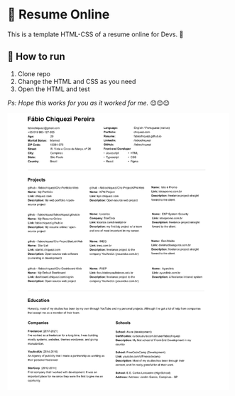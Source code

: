 # 📄 Resume Online

This is a template HTML-CSS of a resume online for Devs. 🚀
<br />

## 🚀 How to run

1. Clone repo
2. Change the HTML and CSS as you need
3. Open the HTML and test
   <br />

_Ps: Hope this works for you as it worked for me._ 😊😊😊

<img 
    src="design/design.jpg?raw=true" 
    alt="screenshot" 
    title="screenshot" 
    width="500"
/>
